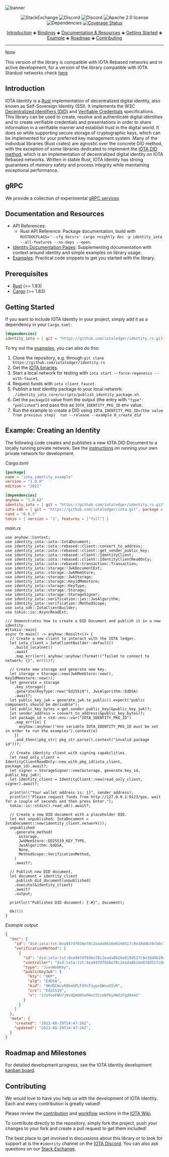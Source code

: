 ![banner](https://github.com/iotaledger/identity.rs/raw/HEAD/.github/banner_identity.svg)

<p align="center">
  <a href="https://iota.stackexchange.com/" style="text-decoration:none;"><img src="https://img.shields.io/badge/StackExchange-9cf.svg?logo=stackexchange" alt="StackExchange"></a>
  <a href="https://discord.iota.org/" style="text-decoration:none;"><img src="https://img.shields.io/badge/Discord-9cf.svg?logo=discord" alt="Discord"></a>
  <a href="https://discord.iota.org/" style="text-decoration:none;"><img src="https://img.shields.io/discord/397872799483428865" alt="Discord"></a>
  <a href="https://github.com/iotaledger/identity.rs/blob/HEAD/LICENSE" style="text-decoration:none;"><img src="https://img.shields.io/github/license/iotaledger/identity.rs.svg" alt="Apache 2.0 license"></a>
  <img src="https://deps.rs/repo/github/iotaledger/identity.rs/status.svg" alt="Dependencies">
  <a href='https://coveralls.io/github/iotaledger/identity.rs?branch=main'><img src='https://coveralls.io/repos/github/iotaledger/identity.rs/badge.svg?branch=main' alt='Coverage Status' /></a>

</p>

<p align="center">
  <a href="#introduction">Introduction</a> ◈
  <a href="#bindings">Bindings</a> ◈
  <a href="#documentation-and-resources">Documentation & Resources</a> ◈
  <a href="#getting-started">Getting Started</a> ◈
  <a href="#example-creating-an-identity">Example</a> ◈
  <a href="#roadmap-and-milestones">Roadmap</a> ◈
  <a href="#contributing">Contributing</a>
</p>

---

> [!NOTE]
> This version of the library is compatible with IOTA Rebased networks and in active development, for a version of the library compatible with IOTA Stardust networks check [here](https://github.com/iotaledger/identity.rs/)

## Introduction

IOTA Identity is a [Rust](https://www.rust-lang.org/) implementation of decentralized digital identity, also known as Self-Sovereign Identity (SSI). It implements the W3C [Decentralized Identifiers (DID)](https://www.w3.org/TR/did-core/) and [Verifiable Credentials](https://www.w3.org/TR/vc-data-model/) specifications. This library can be used to create, resolve and authenticate digital identities and to create verifiable credentials and presentations in order to share information in a verifiable manner and establish trust in the digital world. It does so while supporting secure storage of cryptographic keys, which can be implemented for your preferred key management system. Many of the individual libraries (Rust crates) are agnostic over the concrete DID method, with the exception of some libraries dedicated to implement the [IOTA DID method](https://docs.iota.org/references/iota-identity/iota-did-method-spec/), which is an implementation of decentralized digital identity on IOTA Rebased networks. Written in stable Rust, IOTA Identity has strong guarantees of memory safety and process integrity while maintaining exceptional performance.

<!-- ## Bindings

[Foreign Function Interface (FFI)](https://en.wikipedia.org/wiki/Foreign_function_interface) Bindings of this [Rust](https://www.rust-lang.org/) library to other programming languages:

- [Web Assembly](https://github.com/iotaledger/identity.rs/blob/feat/identity-rebased-alpha/bindings/wasm/identity_wasm/) (JavaScript/TypeScript) -->

## gRPC

We provide a collection of experimental [gRPC services](https://github.com/iotaledger/identity.rs/blob/feat/identity-rebased-alpha/bindings/grpc/)
## Documentation and Resources

- API References:
  - Rust API Reference: Package documentation, build with `RUSTDOCFLAGS='--cfg docsrs' cargo +nightly doc -p identity_iota --all-features --no-deps --open`.
  <!-- - [Wasm API Reference](https://wiki.iota.org/identity.rs/libraries/wasm/api_reference/): Wasm Package documentation. -->
- [Identity Documentation Pages](https://docs.iota.org/iota-identity): Supplementing documentation with context around identity and simple examples on library usage.
- [Examples](https://github.com/iotaledger/identity.rs/blob/feat/identity-rebased-alpha/examples): Practical code snippets to get you started with the library.

## Prerequisites

- [Rust](https://www.rust-lang.org/) (>= 1.83)
- [Cargo](https://doc.rust-lang.org/cargo/) (>= 1.83)

## Getting Started

If you want to include IOTA Identity in your project, simply add it as a dependency in your `Cargo.toml`:

```toml
[dependencies]
identity_iota = { git = "https://github.com/iotaledger/identity.rs.git", tag = "v1.6.0-alpha" }
```

To try out the [examples](https://github.com/iotaledger/identity.rs/blob/feat/identity-rebased-alpha/examples), you can also do this:

1. Clone the repository, e.g. through `git clone https://github.com/iotaledger/identity.rs`
2. Get the [IOTA binaries](https://github.com/iotaledger/iota/releases).
3. Start a local network for testing with `iota start --force-regenesis --with-faucet`.
4. Request funds with `iota client faucet`.
5. Publish a test identity package to your local network: `./identity_iota_core/scripts/publish_identity_package.sh`.
6. Get the `packageId` value from the output (the entry with `"type": "published"`) and pass this as `IOTA_IDENTITY_PKG_ID` env value.
7. Run the example to create a DID using `IOTA_IDENTITY_PKG_ID=(the value from previous step)  run --release --example 0_create_did`

## Example: Creating an Identity

The following code creates and publishes a new IOTA DID Document to a locally running private network.
See the [instructions](https://github.com/iotaledger/iota/docker/iota-private-network) on running your own private network for development.

_Cargo.toml_

<!--
Test this example using https://github.com/anko/txm: `txm README.md`

!test program
cd ../..
mkdir tmp
cat | sed -e 's#identity_iota = { git = "[^"]*", tag = "[^"]*"#identity_iota = { path = "../identity_iota"#' > tmp/Cargo.toml
echo '[workspace]' >>tmp/Cargo.toml
-->
<!-- !test check Cargo Example -->

```toml
[package]
name = "iota_identity_example"
version = "1.0.0"
edition = "2021"

[dependencies]
anyhow = "1.0.62"
identity_iota = { git = "https://github.com/iotaledger/identity.rs.git", tag = "v1.6.0-alpha", features = ["memstore"] }
iota-sdk = { git = "https://github.com/iotaledger/iota.git", package = "iota-sdk", tag = "v0.7.3-rc" }
rand = "0.8.5"
tokio = { version = "1", features = ["full"] }
```

_main._<span></span>_rs_

<!--
Test this example using https://github.com/anko/txm: `txm README.md`

!test program
cd ../..
mkdir tmp/src
cat > tmp/src/main.rs 
cd tmp
timeout 360 cargo build || (echo "Process timed out after 360 seconds" && exit 1)
-->
<!-- !test check Rust Example -->

```rust,no_run
use anyhow::Context;
use identity_iota::iota::IotaDocument;
use identity_iota::iota::rebased::client::convert_to_address;
use identity_iota::iota::rebased::client::get_sender_public_key;
use identity_iota::iota::rebased::client::IdentityClient;
use identity_iota::iota::rebased::client::IdentityClientReadOnly;
use identity_iota::iota::rebased::transaction::Transaction;
use identity_iota::storage::JwkDocumentExt;
use identity_iota::storage::JwkMemStore;
use identity_iota::storage::JwkStorage;
use identity_iota::storage::KeyIdMemstore;
use identity_iota::storage::KeyType;
use identity_iota::storage::Storage;
use identity_iota::storage::StorageSigner;
use identity_iota::verification::jws::JwsAlgorithm;
use identity_iota::verification::MethodScope;
use iota_sdk::IotaClientBuilder;
use tokio::io::AsyncReadExt;

/// Demonstrates how to create a DID Document and publish it in a new identity.
#[tokio::main]
async fn main() -> anyhow::Result<()> {
  // Create a new client to interact with the IOTA ledger.
  let iota_client = IotaClientBuilder::default()
    .build_localnet()
    .await
    .map_err(|err| anyhow::anyhow!(format!("failed to connect to network; {}", err)))?;

  // Create new storage and generate new key.
  let storage = Storage::new(JwkMemStore::new(), KeyIdMemstore::new());
  let generate = storage
    .key_storage()
    .generate(KeyType::new("Ed25519"), JwsAlgorithm::EdDSA)
    .await?;
  let public_key_jwk = generate.jwk.to_public().expect("public components should be derivable");
  let public_key_bytes = get_sender_public_key(&public_key_jwk)?;
  let sender_address = convert_to_address(&public_key_bytes)?;
  let package_id = std::env::var("IOTA_IDENTITY_PKG_ID")
    .map_err(|e| {
      anyhow::anyhow!("env variable IOTA_IDENTITY_PKG_ID must be set in order to run the examples").context(e)
    })
    .and_then(|pkg_str| pkg_str.parse().context("invalid package id"))?;

  // Create identity client with signing capabilities.
  let read_only_client = IdentityClientReadOnly::new_with_pkg_id(iota_client, package_id).await?;
  let signer = StorageSigner::new(&storage, generate.key_id, public_key_jwk);
  let identity_client = IdentityClient::new(read_only_client, signer).await?;

  println!("Your wallet address is: {}", sender_address);
  println!("Please request funds from http://127.0.0.1:9123/gas, wait for a couple of seconds and then press Enter.");
  tokio::io::stdin().read_u8().await?;

  // Create a new DID document with a placeholder DID.
  let mut unpublished: IotaDocument = IotaDocument::new(identity_client.network());
  unpublished
    .generate_method(
      &storage,
      JwkMemStore::ED25519_KEY_TYPE,
      JwsAlgorithm::EdDSA,
      None,
      MethodScope::VerificationMethod,
    )
    .await?;

  // Publish new DID document.
  let document = identity_client
    .publish_did_document(unpublished)
    .execute(&identity_client)
    .await?
    .output;

  println!("Published DID document: {:#}", document);

  Ok(())
}
```

_Example output_

```json
{
  "doc": {
    "id": "did:iota:tst:0xa947df036e78c2eada8b16e019d517c9e38d4b19cb0c1fa066e752c3074b715d",
    "verificationMethod": [
      {
        "id": "did:iota:tst:0xa947df036e78c2eada8b16e019d517c9e38d4b19cb0c1fa066e752c3074b715d#9KdQCWcvR8kmGPLFOYnTzypsDWsoUIvR",
        "controller": "did:iota:tst:0xa947df036e78c2eada8b16e019d517c9e38d4b19cb0c1fa066e752c3074b715d",
        "type": "JsonWebKey",
        "publicKeyJwk": {
          "kty": "OKP",
          "alg": "EdDSA",
          "kid": "9KdQCWcvR8kmGPLFOYnTzypsDWsoUIvR",
          "crv": "Ed25519",
          "x": "JJoYoeFWU7jWvdQmOKDvM4nZJ2cUbP9yhWZzFgd044I"
        }
      }
    ]
  },
  "meta": {
    "created": "2023-08-29T14:47:26Z",
    "updated": "2023-08-29T14:47:26Z",
  }
}
```

## Roadmap and Milestones

For detailed development progress, see the IOTA Identity development [kanban board](https://github.com/orgs/iotaledger/projects/8/views/5).

## Contributing

We would love to have you help us with the development of IOTA Identity. Each and every contribution is greatly valued!

Please review the [contribution](https://wiki.iota.org/identity.rs/contribute) and [workflow](https://wiki.iota.org/identity.rs/workflow) sections in the [IOTA Wiki](https://wiki.iota.org/).

To contribute directly to the repository, simply fork the project, push your changes to your fork and create a pull request to get them included!

The best place to get involved in discussions about this library or to look for support at is the `#identity` channel on the [IOTA Discord](https://discord.iota.org). You can also ask questions on our [Stack Exchange](https://iota.stackexchange.com/).

